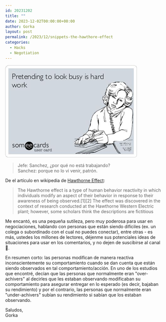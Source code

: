 ```yaml
---
id: 20231202
title: ""
date: 2023-12-02T00:00:00+00:00
author: Gorka
layout: post
permalink: /2023/12/snippets-the-hawthore-effect
categories:
  - Hacks
  - Negotiation
---
```


<img style="margin: auto;" src="/public/img/2023/12/pretending-to-look-busy-is-hard-work.jpg" alt="Pretending to look busy is hard work" />

> Jefe: Sanchez, ¿por qué no está trabajando?<br />
> Sanchez: porque no lo vi venir, patrón.


De el artículo en wikipedia de [Hawthorne Effect](https://en.wikipedia.org/wiki/Hawthorne_effect):

> The Hawthorne effect is a type of human behavior reactivity in which individuals modify an aspect of their behavior in response to their awareness of being observed.[1][2] The effect was discovered in the context of research conducted at the Hawthorne Western Electric plant; however, some scholars think the descriptions are fictitious


Me encantó, es una pequeña sutileza, pero muy poderosa para usar en negociaciones, hablando con personas que están siendo difíciles (ex. un colega o subordinado con el cual no puedes conectar), entre otras - es más, ustedes los millones de lectores, déjenme sus potenciales ideas de situaciones para usar en los comentarios, y no dejen de suscibirse al canal 🤦.

En resumen corto: las personas modifican de manera reactiva inconscientemente su comportamiento cuando se dan cuenta que están siendo observados en tal comportamiento/acción. En uno de los estudios que encontré, decían que las personas que normalmente eran "over-achivers" al decirles que les estaban observando modificaban su comportamiento para asegurar entregar en lo esperado (es decir, bajaban su rendimiento) y por el contrario, las personas que normalmente eran "under-achivers" subían su rendimiento si sabían que los estaban observando.


Saludos,<br />
Gorka
